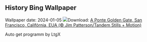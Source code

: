 ## History Bing Wallpaper
Wallpaper date: 2024-01-05
![](https://www.bing.com/th?id=OHR.GoldenGateLight_PT-BR0467523919_UHD.jpg&w=1000)Download: [A Ponte Golden Gate, San Francisco, Califórnia, EUA (© Jim Patterson/Tandem Stills + Motion)](https://www.bing.com/th?id=OHR.GoldenGateLight_PT-BR0467523919_UHD.jpg)

Auto get programm by LtgX
